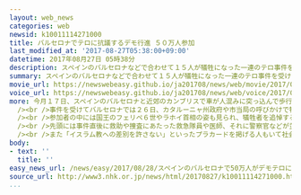 ```yaml
---
layout: web_news
categories: web
newsid: k10011114271000
title: バルセロナでテロに抗議するデモ行進 ５０万人参加
last_modified_at: '2017-08-27T05:38:00+09:00'
datetime: 2017年08月27日 05時38分
description: スペインのバルセロナなどで合わせて１５人が犠牲になった一連のテロ事件を受けてバルセロナで２６日、大規模なデモ行進が行われ、国王や首相をはじめ市民およそ５０万人が参加してテロには屈しないと訴えました。
summary: スペインのバルセロナなどで合わせて１５人が犠牲になった一連のテロ事件を受けてバルセロナで２６日、大規模なデモ行進が行われ、国王や首相をはじめ市民およそ５０万人が参加してテロには屈しないと訴えました。
movie_url: https://newswebeasy.github.io/ja201708/news/web/movie/2017/08/28/k10011114271000.mp4
voice_url: https://newswebeasy.github.io/ja201708/news/web/voice/2017/08/28/k10011114271000.mp3
more: 今月１７日、スペインのバルセロナと近郊のカンブリスで車が人混みに突っ込んで歩行者を次々にはねるなどした一連のテロ事件では、合わせて１５人が死亡、１２０人余りがけがをしました。<br
  /><br />事件を受けてバルセロナでは２６日、カタルーニャ州政府や市当局の呼びかけで犠牲者を追悼しテロに抗議するためデモ行進が行われ、市当局によりますと、およそ５０万人が参加しました。<br
  /><br />参加者の中には国王のフェリペ６世やラホイ首相の姿も見られ、犠牲者を追悼するバラを手に事件現場となったランブラス通りに面したカタルーニャ広場に向けて１キロ余りをゆっくりと行進しました。<br
  /><br />先頭には事件直後に救助や捜査にあたった救急隊員や医師、それに警察官などが並び、「私は恐れない」と書かれた横断幕を掲げてテロには屈しないと訴えました。<br
  /><br />また「イスラム教への差別を許さない」といったプラカードを掲げる人もいて社会の団結を呼びかけていました。ヨーロッパでは、バルセロナの事件の後も各地でテロが相次いでいて、社会が一体となって防いでいけるかが課題となっています。
body:
- text: ''
  title: ''
easy_news_url: /news/easy/2017/08/28/スペインのバルセロナで50万人がデモテロに負けない/
source_url: http://www3.nhk.or.jp/news/html/20170827/k10011114271000.html
...
```

